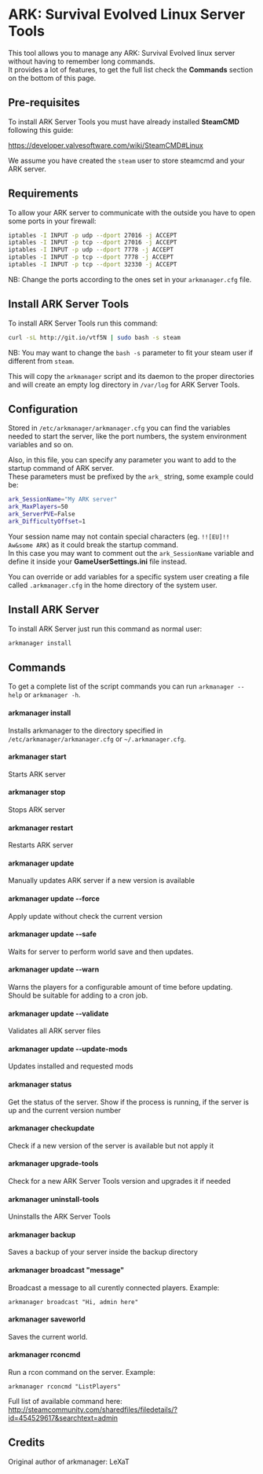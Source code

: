 # ARK: Survival Evolved Linux Server Tools

This tool allows you to manage any ARK: Survival Evolved linux server without having to remember long commands.  
It provides a lot of features, to get the full list check the **Commands** section on the bottom of this page.

## Pre-requisites

To install ARK Server Tools you must have already installed **SteamCMD** following this guide:

https://developer.valvesoftware.com/wiki/SteamCMD#Linux

We assume you have created the `steam` user to store steamcmd and your ARK server.

## Requirements

To allow your ARK server to communicate with the outside you have to open some ports in your firewall:

```sh
iptables -I INPUT -p udp --dport 27016 -j ACCEPT
iptables -I INPUT -p tcp --dport 27016 -j ACCEPT
iptables -I INPUT -p udp --dport 7778 -j ACCEPT
iptables -I INPUT -p tcp --dport 7778 -j ACCEPT
iptables -I INPUT -p tcp --dport 32330 -j ACCEPT
```

NB: Change the ports according to the ones set in your `arkmanager.cfg` file.

## Install ARK Server Tools

To install ARK Server Tools run this command:

```sh
curl -sL http://git.io/vtf5N | sudo bash -s steam
```

NB: You may want to change the `bash -s` parameter to fit your steam user if different from `steam`.

This will copy the `arkmanager` script and its daemon to the proper directories and will create an empty log directory in `/var/log` for ARK Server Tools.

## Configuration

Stored in `/etc/arkmanager/arkmanager.cfg` you can find the variables needed to start the server, like the port numbers, the system environment variables and so on.

Also, in this file, you can specify any parameter you want to add to the startup command of ARK server.  
These parameters must be prefixed by the `ark_` string, some example could be:

```sh
ark_SessionName="My ARK server"
ark_MaxPlayers=50
ark_ServerPVE=False
ark_DifficultyOffset=1
```

Your session name may not contain special characters (eg. `!![EU]!! Aw&some ARK`) as it could break the startup command.  
In this case you may want to comment out the `ark_SessionName` variable and define it inside your **GameUserSettings.ini** file instead.

You can override or add variables for a specific system user creating a file called `.arkmanager.cfg` in the home directory of the system user.

## Install ARK Server

To install ARK Server just run this command as normal user:

```sh
arkmanager install
```
## Commands

To get a complete list of the script commands you can run `arkmanager --help` or `arkmanager -h`.

#### arkmanager install
Installs arkmanager to the directory specified in `/etc/arkmanager/arkmanager.cfg` or `~/.arkmanager.cfg`.

#### arkmanager start
Starts ARK server

#### arkmanager stop
Stops ARK server

#### arkmanager restart
Restarts ARK server

#### arkmanager update
Manually updates ARK server if a new version is available

#### arkmanager update --force
Apply update without check the current version

#### arkmanager update --safe
Waits for server to perform world save and then updates.

#### arkmanager update --warn
Warns the players for a configurable amount of time before updating.  Should be suitable for adding to a cron job.

#### arkmanager update --validate
Validates all ARK server files

#### arkmanager update --update-mods
Updates installed and requested mods

#### arkmanager status
Get the status of the server. Show if the process is running, if the server is up and the current version number

#### arkmanager checkupdate
Check if a new version of the server is available but not apply it

#### arkmanager upgrade-tools
Check for a new ARK Server Tools version and upgrades it if needed

#### arkmanager uninstall-tools
Uninstalls the ARK Server Tools

#### arkmanager backup
Saves a backup of your server inside the backup directory

#### arkmanager broadcast "message"
Broadcast a message to all curently connected players. Example:
```
arkmanager broadcast "Hi, admin here"
```

#### arkmanager saveworld
Saves the current world.

#### arkmanager rconcmd <cmd>
Run a rcon command on the server. Example:
```
arkmanager rconcmd "ListPlayers"
```
Full list of available command here: http://steamcommunity.com/sharedfiles/filedetails/?id=454529617&searchtext=admin

## Credits

Original author of arkmanager: LeXaT
